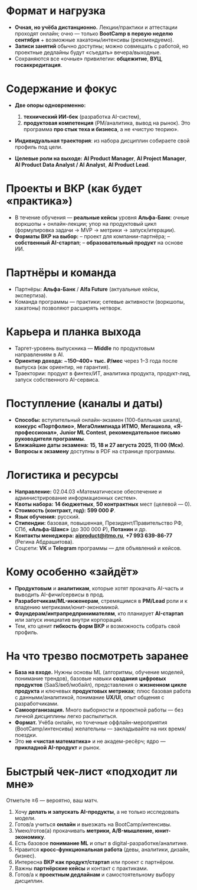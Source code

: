 # Формат и нагрузка

* **Очная, но учёба дистанционно.** Лекции/практики и аттестации проходят онлайн; очно — только **BootCamp в первую неделю сентября** + возможные хакатоны/интенсивы (рекомендуемо).
* **Записи занятий** обычно доступны; можно совмещать с работой, но проектные дедлайны будут «съедать» вечера/выходные.
* Сохраняются все «очные» привилегии: **общежитие**, **ВУЦ**, **госаккредитация**.

# Содержание и фокус

* **Две опоры одновременно:**

  1. **технический ИИ-бек** (разработка AI-систем),
  2. **продуктовая компетенция** (PM/аналитика, вывод на рынок).
     Это программа **про стык теха и бизнеса**, а не «чистую теорию».
* **Индивидуальная траектория**: из набора дисциплин собираете свой профиль под цели.
* **Целевые роли на выходе:** **AI Product Manager**, **AI Project Manager**, **AI Product Data Analyst / AI Analyst**, **AI Product Lead**.

# Проекты и ВКР (как будет «практика»)

* В течение обучения — **реальные кейсы** уровня **Альфа-Банк**: очные воркшопы + онлайн-лекции; упор на продуктовый цикл (формулировка задачи → MVP → метрики → запуск/итерации).
* **Форматы ВКР на выбор:**
  – проект для компании-партнёра;
  – **собственный AI-стартап**;
  – **образовательный продукт** на основе ИИ.

# Партнёры и команда

* Партнёры: **Альфа-Банк** / **Alfa Future** (актуальные кейсы, экспертиза).
* Команда программы — практики; сетевые активности (воркшопы, хакатоны) позволяют расширять нетворк.

# Карьера и планка выхода

* Таргет-уровень выпускника — **Middle** по продуктовым направлениям в AI.
* **Ориентир дохода:** \~**150–400+ тыс. ₽/мес** через 1–3 года после выпуска (как ориентир, не гарантия).
* Траектории: продукт в финтех/ИТ, аналитика продукта, продукт-лид, запуск собственного AI-сервиса.

# Поступление (каналы и даты)

* **Способы:** вступительный онлайн-экзамен (100-балльная шкала), **конкурс «Портфолио»**, **МегаОлимпиада ИТМО**, **Мегашкола**, **«Я-профессионал»**, **Junior ML Contest**, **рекомендательное письмо руководителя программы**.
* **Ближайшие даты экзамена:** **15, 18 и 27 августа 2025, 11:00 (Мск)**.
* **Вопросы к экзамену** доступны в PDF на странице программы.

# Логистика и ресурсы

* **Направление:** 02.04.03 «Математическое обеспечение и администрирование информационных систем».
* **Квоты набора:** **14 бюджетных**, **50 контрактных** мест (целевой — 0).
* **Стоимость (контракт, год):** **599 000 ₽**.
* **Язык обучения:** русский.
* **Стипендии:** базовая, повышенная, Президент/Правительство РФ, СПб, **«Альфа-Шанс»** (до 300 000 ₽), **Потанин** и др.
* **Контакты менеджера:** **[aiproduct@itmo.ru](mailto:aiproduct@itmo.ru)**, **+7 993 639-86-77** (Регина Абдрашитова).
* Соцсети: **VK** и **Telegram** программы — для объявлений и кейсов.

# Кому особенно «зайдёт»

* **Продуктовым** и **аналитикам**, которые хотят прокачать AI-часть и выводить AI-фичи/сервисы в прод.
* **Разработчикам/ML-инженерам**, стремящимся в **PM/Lead** роли и к владению метриками/юнит-экономикой.
* **Фаундерам/интрапредпринимателям**, кто планирует **AI-стартап** или запуск инициатив внутри корпораций.
* Тем, кто ценит **гибкость форм ВКР** и возможность собрать свой профиль.

# На что трезво посмотреть заранее

* **База на входе.** Нужны основы ML (алгоритмы, обучение моделей, понимание трендов), базовые навыки **создания цифровых продуктов** (SaaS/веб/мобайл), представления о **жизненном цикле продукта** и ключевых **продуктовых метриках**; плюс базовая работа с данными/аналитикой, понимание **UX/UI**, опыт общения с разработчиками.
* **Самоорганизация.** Много выборности и проектной работы — без личной дисциплины легко распылиться.
* **Формат.** Учёба онлайн, но точечные оффлайн-мероприятия (BootCamp/интенсивы) желательны — закладывайте на них время/поездки.
* Это **не «чистая математика»** и не академ-ресёрч; ядро — **прикладной AI-продукт** и рынок.

# Быстрый чек-лист «подходит ли мне»

Отметьте ≥6 — вероятно, ваш матч.

1. Хочу **делать и запускать AI-продукты**, а не только исследовать модели.
2. Готов/а учиться **онлайн** и выезжать на BootCamp/интенсивы.
3. Умею/готов(а) прокачивать **метрики, A/B-мышление, юнит-экономику**.
4. Есть базовое **понимание ML** и опыт в digital-разработке/аналитике.
5. Нравится **кросс-функциональная работа** (девы, аналитики, дизайн, бизнес).
6. Интересна **ВКР как продукт/стартап** или проект с партнёром.
7. Важны **партнёрские кейсы** и контакт с практиками.
8. Готов/а к **проектным дедлайнам** и самостоятельному выбору дисциплин.